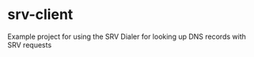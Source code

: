 # srv-client

Example project for using the SRV Dialer for looking up DNS records with SRV requests
